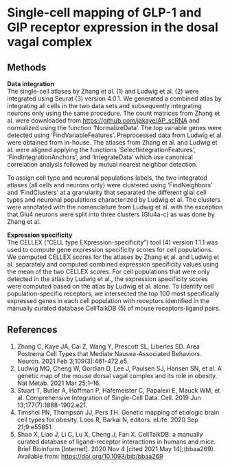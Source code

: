 # Single-cell mapping of GLP-1 and GIP receptor expression in the dosal vagal complex

## Methods

**Data integration**\
The single-cell atlases by Zhang et al. (1) and Ludwig et al. (2) were integrated using Seurat (3) version 4.0.1. We generated a combined atlas by integrating all cells in the two data sets and subsequently integrating neurons only using the same procedure. The count matrices from Zhang et al. were downloaded from https://github.com/jakaye/AP_scRNA and normalized using the function ‘NormalizeData’. The top variable genes were detected using ‘FindVariableFeatures’. Preprocessed data from Ludwig et al. were obtained from in-house. The atlases from Zhang et al. and Ludwig et al. were aligned applying the functions ‘SelectIntegrationFeatures’, ‘FindIntegrationAnchors’, and ‘IntegrateData’ which use canonical correlation analysis followed by mutual nearest neighbor detection.
 
To assign cell type and neuronal populations labels, the two integrated atlases (all cells and neurons only) were clustered using ‘FindNeighbors’ and ‘FindClusters’ at a granularity that separated the different glial cell types and neuronal populations characterized by Ludwig et al. The clusters were annotated with the nomenclature from Ludwig et al. with the exception that Glu4 neurons were split into three clusters (Glu4a-c) as was done by Zhang et al.
 
**Expression specificity**\
The CELLEX (“CELL type EXpression-specificity”) tool (4) version 1.1.1 was used to compute gene expression specificity scores for cell populations. We computed CELLEX scores for the atlases by Zhang et al. and Ludwig et al. separately and computed combined expression specificity values using the mean of the two CELLEX scores. For cell populations that were only detected in the atlas by Ludwig et al., the expression specificity scores were computed based on the atlas by Ludwig et al. alone. To identify cell population-specific receptors, we intersected the top 100 most specifically expressed genes in each cell population with receptors identified in the manually curated database CellTalkDB (5) of mouse receptors-ligand pairs.

## References
1. Zhang C, Kaye JA, Cai Z, Wang Y, Prescott SL, Liberles SD. Area Postrema Cell Types that Mediate Nausea-Associated Behaviors. Neuron. 2021 Feb 3;109(3):461-472.e5.
2. Ludwig MQ, Cheng W, Gordian D, Lee J, Paulsen SJ, Hansen SN, et al. A genetic map of the mouse dorsal vagal complex and its role in obesity. Nat Metab. 2021 Mar 25;1–16.
3. Stuart T, Butler A, Hoffman P, Hafemeister C, Papalexi E, Mauck WM, et al. Comprehensive Integration of Single-Cell Data. Cell. 2019 Jun 13;177(7):1888-1902.e21.
4. Timshel PN, Thompson JJ, Pers TH. Genetic mapping of etiologic brain cell types for obesity. Loos R, Barkai N, editors. eLife. 2020 Sep 21;9:e55851.
5. Shao X, Liao J, Li C, Lu X, Cheng J, Fan X. CellTalkDB: a manually curated database of ligand–receptor interactions in humans and mice. Brief Bioinform [Internet]. 2020 Nov 4 [cited 2021 May 14];(bbaa269). Available from: https://doi.org/10.1093/bib/bbaa269

